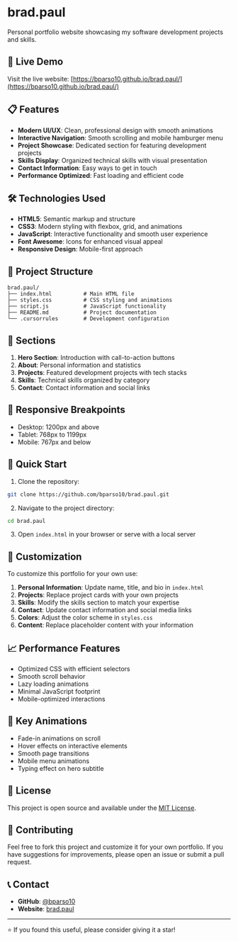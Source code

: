 # brad.paul

Personal portfolio website showcasing my software development projects and skills.

## 🚀 Live Demo

Visit the live website: [https://bparso10.github.io/brad.paul/](https://bparso10.github.io/brad.paul/)

## 📋 Features

- **Modern UI/UX**: Clean, professional design with smooth animations
- **Interactive Navigation**: Smooth scrolling and mobile hamburger menu
- **Project Showcase**: Dedicated section for featuring development projects
- **Skills Display**: Organized technical skills with visual presentation
- **Contact Information**: Easy ways to get in touch
- **Performance Optimized**: Fast loading and efficient code

## 🛠️ Technologies Used

- **HTML5**: Semantic markup and structure
- **CSS3**: Modern styling with flexbox, grid, and animations
- **JavaScript**: Interactive functionality and smooth user experience
- **Font Awesome**: Icons for enhanced visual appeal
- **Responsive Design**: Mobile-first approach

## 📁 Project Structure

```
brad.paul/
├── index.html          # Main HTML file
├── styles.css          # CSS styling and animations
├── script.js           # JavaScript functionality
├── README.md           # Project documentation
└── .cursorrules        # Development configuration
```

## 🎨 Sections

1. **Hero Section**: Introduction with call-to-action buttons
2. **About**: Personal information and statistics
3. **Projects**: Featured development projects with tech stacks
4. **Skills**: Technical skills organized by category
5. **Contact**: Contact information and social links

## 📱 Responsive Breakpoints

- Desktop: 1200px and above
- Tablet: 768px to 1199px
- Mobile: 767px and below

## 🚀 Quick Start

1. Clone the repository:
```bash
git clone https://github.com/bparso10/brad.paul.git
```

2. Navigate to the project directory:
```bash
cd brad.paul
```

3. Open `index.html` in your browser or serve with a local server

## 🔧 Customization

To customize this portfolio for your own use:

1. **Personal Information**: Update name, title, and bio in `index.html`
2. **Projects**: Replace project cards with your own projects
3. **Skills**: Modify the skills section to match your expertise
4. **Contact**: Update contact information and social media links
5. **Colors**: Adjust the color scheme in `styles.css`
6. **Content**: Replace placeholder content with your information

## 📈 Performance Features

- Optimized CSS with efficient selectors
- Smooth scroll behavior
- Lazy loading animations
- Minimal JavaScript footprint
- Mobile-optimized interactions

## 🌟 Key Animations

- Fade-in animations on scroll
- Hover effects on interactive elements
- Smooth page transitions
- Mobile menu animations
- Typing effect on hero subtitle

## 📄 License

This project is open source and available under the [MIT License](LICENSE).

## 🤝 Contributing

Feel free to fork this project and customize it for your own portfolio. If you have suggestions for improvements, please open an issue or submit a pull request.

## 📞 Contact

- **GitHub**: [@bparso10](https://github.com/bparso10)
- **Website**: [brad.paul](https://bparso10.github.io/brad.paul/)

---

⭐ If you found this useful, please consider giving it a star!
